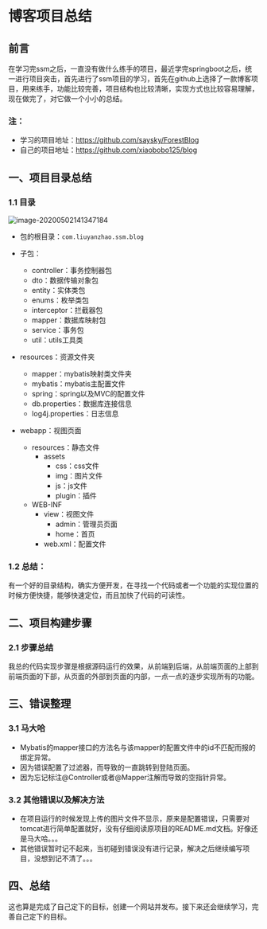 # 博客项目总结

## 前言

在学习完ssm之后，一直没有做什么练手的项目，最近学完springboot之后，统一进行项目突击，首先进行了ssm项目的学习，首先在github上选择了一款博客项目，用来练手，功能比较完善，项目结构也比较清晰，实现方式也比较容易理解，现在做完了，对它做一个小小的总结。

### 注：

- 学习的项目地址：https://github.com/saysky/ForestBlog
- 自己的项目地址：https://github.com/xiaobobo125/blog



## 一、项目目录总结

### 1.1 目录

![image-20200502141347184](Untitled.assets/image-20200502141347184.png)

- 包的根目录：`com.liuyanzhao.ssm.blog`
- 子包：
  - controller：事务控制器包
  - dto：数据传输对象包
  - entity：实体类包
  - enums：枚举类包
  - interceptor：拦截器包
  - mapper：数据库映射包
  - service：事务包
  - util：utils工具类

- resources：资源文件夹
  - mapper：mybatis映射类文件夹
  - mybatis：mybatis主配置文件
  - spring：spring以及MVC的配置文件
  - db.properties：数据库连接信息
  - log4j.properties：日志信息
- webapp：视图页面
  - resources：静态文件
    - assets
      - css：css文件
      - img：图片文件
      - js：js文件
      - plugin：插件
  - WEB-INF
    - view：视图文件
      - admin：管理员页面
      - home：首页
    - web.xml：配置文件

### 1.2 总结：

有一个好的目录结构，确实方便开发，在寻找一个代码或者一个功能的实现位置的时候方便快捷，能够快速定位，而且加快了代码的可读性。

## 二、项目构建步骤

### 2.1 步骤总结

我总的代码实现步骤是根据源码运行的效果，从前端到后端，从前端页面的上部到前端页面的下部，从页面的外部到页面的内部，一点一点的逐步实现所有的功能。

## 三、错误整理

### 3.1 马大哈

- Mybatis的mapper接口的方法名与该mapper的配置文件中的id不匹配而报的绑定异常。
- 因为错误配置了过滤器，而导致的一直跳转到登陆页面。
- 因为忘记标注@Controller或者@Mapper注解而导致的空指针异常。

### 3.2 其他错误以及解决方法

- 在项目运行的时候发现上传的图片文件不显示，原来是配置错误，只需要对tomcat进行简单配置就好，没有仔细阅读原项目的README.md文档。好像还是马大哈。。。
- 其他错误暂时记不起来，当初碰到错误没有进行记录，解决之后继续编写项目，没想到记不清了。。。

## 四、总结

这也算是完成了自己定下的目标，创建一个网站并发布。接下来还会继续学习，完善自己定下的目标。

